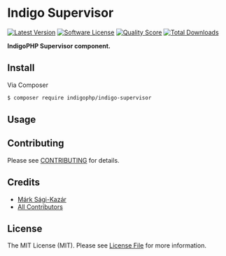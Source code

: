 # Indigo Supervisor

[![Latest Version](https://img.shields.io/github/release/indigophp/indigo-supervisor.svg?style=flat-square)](https://github.com/indigophp/indigo-supervisor/releases)
[![Software License](https://img.shields.io/badge/license-MIT-brightgreen.svg?style=flat-square)](LICENSE)
[![Quality Score](https://img.shields.io/scrutinizer/g/indigophp/indigo-supervisor.svg?style=flat-square)](https://scrutinizer-ci.com/g/indigophp/indigo-supervisor)
[![Total Downloads](https://img.shields.io/packagist/dt/indigophp/indigo-supervisor.svg?style=flat-square)](https://packagist.org/packages/indigophp/indigo-supervisor)

**IndigoPHP Supervisor component.**


## Install

Via Composer

``` bash
$ composer require indigophp/indigo-supervisor
```


## Usage



## Contributing

Please see [CONTRIBUTING](CONTRIBUTING.md) for details.


## Credits

- [Márk Sági-Kazár](https://github.com/sagikazarmark)
- [All Contributors](https://github.com/indigophp/indigo-supervisor/contributors)


## License

The MIT License (MIT). Please see [License File](LICENSE) for more information.
